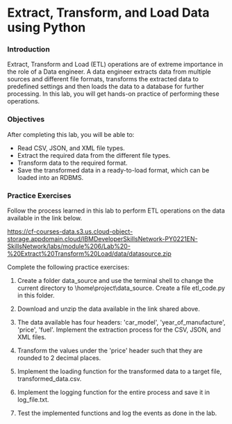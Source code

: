 # Extract, Transform, and Load Data using Python

### Introduction
Extract, Transform and Load (ETL) operations are of extreme importance in the role of a Data engineer. A data engineer extracts data from multiple sources and different file formats, transforms the extracted data to predefined settings and then loads the data to a database for further processing. In this lab, you will get hands-on practice of performing these operations.

### Objectives
After completing this lab, you will be able to:
* Read CSV, JSON, and XML file types.
* Extract the required data from the different file types.
* Transform data to the required format.
* Save the transformed data in a ready-to-load format, which can be loaded into an RDBMS.

### Practice Exercises
Follow the process learned in this lab to perform ETL operations on the data available in the link below.

https://cf-courses-data.s3.us.cloud-object-storage.appdomain.cloud/IBMDeveloperSkillsNetwork-PY0221EN-SkillsNetwork/labs/module%206/Lab%20-%20Extract%20Transform%20Load/data/datasource.zip 

Complete the following practice exercises:

1. Create a folder data_source and use the terminal shell to change the current directory to \home\project\data_source. Create a file etl_code.py in this folder.

2. Download and unzip the data available in the link shared above.

3. The data available has four headers: 'car_model', 'year_of_manufacture', 'price', 'fuel'. Implement the extraction process for the CSV, JSON, and XML files.

4. Transform the values under the 'price' header such that they are rounded to 2 decimal places.

5. Implement the loading function for the transformed data to a target file, transformed_data.csv.

6. Implement the logging function for the entire process and save it in log_file.txt.

7. Test the implemented functions and log the events as done in the lab.
